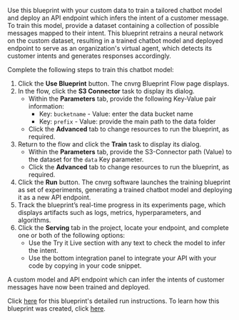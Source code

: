 Use this blueprint with your custom data to train a tailored chatbot model and deploy an API endpoint which infers the intent of a customer message. To train this model, provide a dataset containing a collection of possible messages mapped to their intent.
This blueprint retrains a neural network on the custom dataset, resulting in a trained chatbot model and deployed endpoint to serve as an organization's virtual agent, which detects its customer intents and generates responses accordingly.

Complete the following steps to train this chatbot model:
1. Click the **Use Blueprint** button. The cnvrg Blueprint Flow page displays.
2. In the flow, click the **S3 Connector** task to display its dialog.
   * Within the **Parameters** tab, provide the following Key-Value pair information:
     - Key: `bucketname` - Value: enter the data bucket name
     - Key: `prefix` - Value: provide the main path to the data folder
   * Click the **Advanced** tab to change resources to run the blueprint, as required.
3. Return to the flow and click the **Train** task to display its dialog.
   * Within the **Parameters** tab, provide the S3-Connector path (Value) to the dataset for the `data` Key parameter.
   * Click the **Advanced** tab to change resources to run the blueprint, as required.
4. Click the **Run** button. The cnvrg software launches the training blueprint as set of experiments, generating a trained chatbot model and deploying it as a new API endpoint.
5. Track the blueprint’s real-time progress in its experiments page, which displays artifacts such as logs, metrics, hyperparameters, and algorithms.
6. Click the **Serving** tab in the project, locate your endpoint, and complete one or both of the following options:
   * Use the Try it Live section with any text to check the model to infer the intent.
   * Use the bottom integration panel to integrate your API with your code by copying in your code snippet.

A custom model and API endpoint which can infer the intents of customer messages have now been trained and deployed.

Click [here](link) for this blueprint's detailed run instructions. To learn how this blueprint was created, click [here](https://github.com/cnvrg/chatbot-blueprint).
